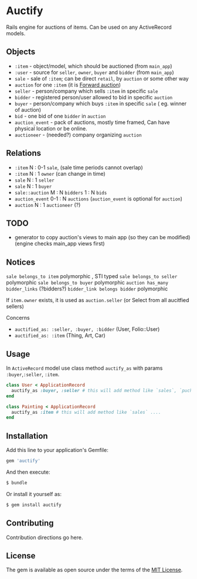 # Auctify
Rails engine for auctions of items. Can be used on any ActiveRecord models.

## Objects
- `:item` - object/model, which should be auctioned (from `main_app`)
- `:user` - source for `seller`, `owner`, `buyer` and `bidder` (from `main_app`)
- `sale` - sale of `:item`; can be direct `retail`, by `auction` or some other way
- `auction` for one `:item` (it is [Forward auction](https://en.wikipedia.org/wiki/Forward_auction))
- `seller` - person/company which sells `:item` in specific `sale`
- `bidder` - registered person/user allowed to bid in specific `auction`
- `buyer` - person/company which buys `:item` in specific `sale` ( eg. winner of auction)
- `bid` - one bid of one `bidder` in `auction`
- `auction_event` - pack of auctions, mostly time framed, Can have physical location or be online.
- `auctioneer` - (needed?) company organizing `auction`

## Relations
- `:item` N : 0-1 `sale`, (sale time periods cannot overlap)
- `:item` N : 1 `owner` (can change in time)
- `sale` N : 1 `seller`
- `sale` N : 1 `buyer`
- `sale::auction` M : N `bidders` 1 : N `bids`
- `auction_event` 0-1 : N `auctions`  (`auction_event` is optional for `auction`)
- `auction` N : 1 `auctioneer` (?)


## TODO
- generator to copy auction's views to main app (so they can be modified) (engine checks main_app views first)



## Notices
`sale belongs_to item`  polymorphic , STI typed
`sale belongs_to seller`  polymorphic
`sale belongs_to buyer`  polymorphic
`auction has_many bidder_links` (?bidders?)
`bidder_link belongs bidder` polymorphic

If `item.owner` exists, it is used as `auction.seller` (or Select from all aucitfied sellers)

Concerns
- `auctified_as: :seller, :buyer, :bidder` (User, Folio::User)
- `auctified_as: :item` (Thing, Art, Car)


## Usage
In `ActiveRecord` model use class method `auctify_as` with params `:buyer`,`:seller`, `:item`.
```ruby
class User < ApplicationRecord
  auctify_as :buyer, :seller # this will add method like `sales`, `puchases` ....
end

class Painting < ApplicationRecord
  auctify_as :item # this will add method like `sales` ....
end
```

## Installation
Add this line to your application's Gemfile:

```ruby
gem 'auctify'
```

And then execute:
```bash
$ bundle
```

Or install it yourself as:
```bash
$ gem install auctify
```

## Contributing
Contribution directions go here.

## License
The gem is available as open source under the terms of the [MIT License](https://opensource.org/licenses/MIT).


